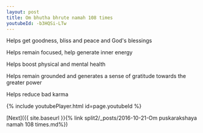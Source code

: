 ```yaml
---
layout: post
title: Om bhutha bhrute namah 108 times
youtubeId: -b3HQSi-LTw
---
```

 
 
Helps get goodness, bliss and peace and God's blessings
 
Helps remain focused, help generate inner energy 
 
Helps boost physical and mental health 
 
Helps remain grounded and generates a sense of gratitude towards the greater power 
 
Helps reduce bad karma
 
 
 
 


{% include youtubePlayer.html id=page.youtubeId %}
 
[Next]({{ site.baseurl }}{% link  split2/_posts/2016-10-21-Om puskarakshaya namah 108 times.md%})
 
